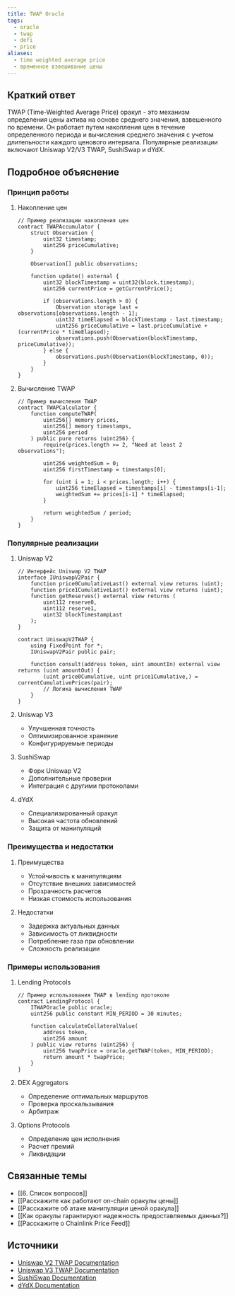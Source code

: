 ```yaml
---
title: TWAP Oracle
tags:
  - oracle
  - twap
  - defi
  - price
aliases:
  - time weighted average price
  - временное взвешивание цены
---
```


## Краткий ответ

TWAP (Time-Weighted Average Price) оракул - это механизм определения цены актива на основе среднего значения, взвешенного по времени. Он работает путем накопления цен в течение определенного периода и вычисления среднего значения с учетом длительности каждого ценового интервала. Популярные реализации включают Uniswap V2/V3 TWAP, SushiSwap и dYdX.

## Подробное объяснение

### Принцип работы

1. Накопление цен
   ```solidity
   // Пример реализации накопления цен
   contract TWAPAccumulator {
       struct Observation {
           uint32 timestamp;
           uint256 priceCumulative;
       }
       
       Observation[] public observations;
       
       function update() external {
           uint32 blockTimestamp = uint32(block.timestamp);
           uint256 currentPrice = getCurrentPrice();
           
           if (observations.length > 0) {
               Observation storage last = observations[observations.length - 1];
               uint32 timeElapsed = blockTimestamp - last.timestamp;
               uint256 priceCumulative = last.priceCumulative + (currentPrice * timeElapsed);
               observations.push(Observation(blockTimestamp, priceCumulative));
           } else {
               observations.push(Observation(blockTimestamp, 0));
           }
       }
   }
   ```

2. Вычисление TWAP
   ```solidity
   // Пример вычисления TWAP
   contract TWAPCalculator {
       function computeTWAP(
           uint256[] memory prices,
           uint256[] memory timestamps,
           uint256 period
       ) public pure returns (uint256) {
           require(prices.length >= 2, "Need at least 2 observations");
           
           uint256 weightedSum = 0;
           uint256 firstTimestamp = timestamps[0];
           
           for (uint i = 1; i < prices.length; i++) {
               uint256 timeElapsed = timestamps[i] - timestamps[i-1];
               weightedSum += prices[i-1] * timeElapsed;
           }
           
           return weightedSum / period;
       }
   }
   ```

### Популярные реализации

1. Uniswap V2
   ```solidity
   // Интерфейс Uniswap V2 TWAP
   interface IUniswapV2Pair {
       function price0CumulativeLast() external view returns (uint);
       function price1CumulativeLast() external view returns (uint);
       function getReserves() external view returns (
           uint112 reserve0,
           uint112 reserve1,
           uint32 blockTimestampLast
       );
   }
   
   contract UniswapV2TWAP {
       using FixedPoint for *;
       IUniswapV2Pair public pair;
       
       function consult(address token, uint amountIn) external view returns (uint amountOut) {
           (uint price0Cumulative, uint price1Cumulative,) = currentCumulativePrices(pair);
           // Логика вычисления TWAP
       }
   }
   ```

2. Uniswap V3
   - Улучшенная точность
   - Оптимизированное хранение
   - Конфигурируемые периоды

3. SushiSwap
   - Форк Uniswap V2
   - Дополнительные проверки
   - Интеграция с другими протоколами

4. dYdX
   - Специализированный оракул
   - Высокая частота обновлений
   - Защита от манипуляций

### Преимущества и недостатки

1. Преимущества
   - Устойчивость к манипуляциям
   - Отсутствие внешних зависимостей
   - Прозрачность расчетов
   - Низкая стоимость использования

2. Недостатки
   - Задержка актуальных данных
   - Зависимость от ликвидности
   - Потребление газа при обновлении
   - Сложность реализации

### Примеры использования

1. Lending Protocols
   ```solidity
   // Пример использования TWAP в lending протоколе
   contract LendingProtocol {
       ITWAPOracle public oracle;
       uint256 public constant MIN_PERIOD = 30 minutes;
       
       function calculateCollateralValue(
           address token,
           uint256 amount
       ) public view returns (uint256) {
           uint256 twapPrice = oracle.getTWAP(token, MIN_PERIOD);
           return amount * twapPrice;
       }
   }
   ```

2. DEX Aggregators
   - Определение оптимальных маршрутов
   - Проверка проскальзывания
   - Арбитраж

3. Options Protocols
   - Определение цен исполнения
   - Расчет премий
   - Ликвидации

## Связанные темы

- [[6. Список вопросов]]
- [[Расскажите как работают on-chain оракулы цены]]
- [[Расскажите об атаке манипуляции ценой оракула]]
- [[Как оракулы гарантируют надежность предоставляемых данных?]]
- [[Расскажите о Chainlink Price Feed]]

## Источники
- [Uniswap V2 TWAP Documentation](https://docs.uniswap.org/contracts/v2/concepts/core-concepts/oracles)
- [Uniswap V3 TWAP Documentation](https://docs.uniswap.org/contracts/v3/concepts/oracle)
- [SushiSwap Documentation](https://dev.sushi.com/docs/Products/Oracle)
- [dYdX Documentation](https://docs.dydx.exchange/)
